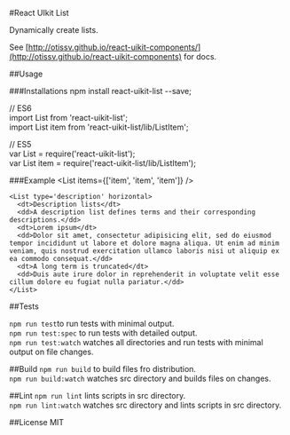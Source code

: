 #React UIkit List

Dynamically create lists.

See [http://otissv.github.io/react-uikit-components/](http://otissv.github.io/react-uikit-components) for docs.

##Usage

###Installations
npm install react-uikit-list --save;

// ES6  
import List from 'react-uikit-list';  
import List item from 'react-uikit-list/lib/ListItem';

// ES5  
var List = require('react-uikit-list');  
var List item = require('react-uikit-list/lib/ListItem');


###Example
    <List items={['item', 'item', 'item']} />

    <List type='description' horizontal>
      <dt>Description lists</dt>
      <dd>A description list defines terms and their corresponding descriptions.</dd>
      <dt>Lorem ipsum</dt>
      <dd>Dolor sit amet, consectetur adipisicing elit, sed do eiusmod tempor incididunt ut labore et dolore magna aliqua. Ut enim ad minim veniam, quis nostrud exercitation ullamco laboris nisi ut aliquip ex ea commodo consequat.</dd>
      <dt>A long term is truncated</dt>
      <dd>Duis aute irure dolor in reprehenderit in voluptate velit esse cillum dolore eu fugiat nulla pariatur.</dd>
    </List>


##Tests

`npm run test`to run tests with minimal output.  
`npm run test:spec` to run tests with detailed output.  
`npm run test:watch` watches all directories and run tests with minimal output on file changes.

##Build
`npm run build` to build files fro distribution.  
`npm run build:watch` watches src directory and builds files on changes.

##Lint
`npm run lint` lints scripts in src directory.  
`npm run lint:watch` watches src directory and lints scripts in src directory.

##License
MIT
